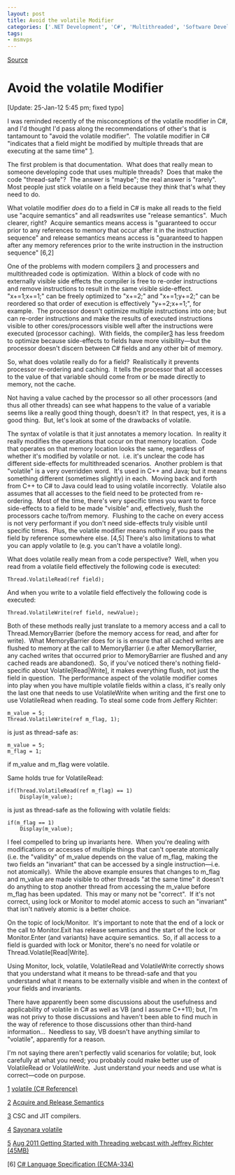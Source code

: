 ```yaml
---
layout: post
title: Avoid the volatile Modifier
categories: ['.NET Development', 'C#', 'Multithreaded', 'Software Development', 'Software Development Guidance', 'Visual Studio']
tags:
- msmvps
---
```

[Source](http://blogs.msmvps.com/peterritchie/2012/01/25/avoid-the-volatile-modifier/ "Permalink to Avoid the volatile Modifier")

# Avoid the volatile Modifier

[Update: 25-Jan-12 5:45 pm; fixed typo]

I was reminded recently of the misconceptions of the volatile modifier in C#, and I'd thought I'd pass along the recommendations of other's that is tantamount to "avoid the volatile modifier".  The volatile modifier in C# "indicates that a field might be modified by multiple threads that are executing at the same time" [1].

The first problem is that documentation.  What does that really mean to someone developing code that uses multiple threads?  Does that make the code "thread-safe"?  The answer is "maybe"; the real answer is "rarely". Most people just stick volatile on a field because they _think_ that's what they need to do.

What volatile modifier _does_ do to a field in C# is make all reads to the field use "acquire semantics" and all readswrites use "release semantics".  Much clearer, right?  Acquire semantics means access is "guaranteed to occur prior to any references to memory that occur after it in the instruction sequence" and release semantics means access is "guaranteed to happen after any memory references prior to the write instruction in the instruction sequence" [6,2]

One of the problems with modern compilers [3] and processers and multithreaded code is optimization.  Within a block of code with no externally visible side effects the compiler is free to re-order instructions and remove instructions to result in the same visible side-effect.  "x+=1;x+=1;" can be freely optimized to "x+=2;" and "x+=1;y+=2;" can be reordered so that order of execution is effectively "y+=2;x+=1;", for example.  The processor doesn't optimize multiple instructions into one; but can re-order instructions and make the results of executed instructions visible to other cores/processors visible well after the instructions were executed (processor caching).  With fields, the compiler[3] has less freedom to optimize because side-effects to fields have more visibility—but the processor doesn't discern between C# fields and any other bit of memory.

So, what does volatile really do for a field?  Realistically it prevents processor re-ordering and caching.  It tells the processor that all accesses to the value of that variable should come from or be made directly to memory, not the cache.

Not having a value cached by the processor so all other processors (and thus all other threads) can see what happens to the value of a variable seems like a really good thing though, doesn't it?  In that respect, yes, it is a good thing.  But, let's look at some of the drawbacks of volatile.

The syntax of volatile is that it just annotates a memory location.  In reality it really modifies the operations that occur on that memory location.  Code that operates on that memory location looks the same, regardless of whether it's modified by volatile or not.  i.e. it's unclear the code has different side-effects for multithreaded scenarios.  Another problem is that "volatile" is a very overridden word.  It's used in C++ and Java; but it means something different (sometimes slightly) in each.  Moving back and forth from C++ to C# to Java could lead to using volatile incorrectly.  Volatile also assumes that all accesses to the field need to be protected from re-ordering.  Most of the time, there's very specific times you want to force side-effects to a field to be made "visible" and, effectively, flush the processors cache to/from memory.  Flushing to the cache on every access is not very performant if you don't need side-effects truly visible until specific times.  Plus, the volatile modifier means nothing if you pass the field by reference somewhere else. [4,5] There's also limitations to what you can apply volatile to (e.g. you can't have a volatile long).

What does volatile really mean from a code perspective?  Well, when you read from a volatile field effectively the following code is executed:
    
    
    Thread.VolatileRead(ref field);
    

And when you write to a volatile field effectively the following code is executed:
    
    
    Thread.VolatileWrite(ref field, newValue);
    

Both of these methods really just translate to a memory access and a call to Thread.MemoryBarrier (before the memory access for read, and after for write).  What MemoryBarrier does for is is ensure that all cached writes are flushed to memory at the call to MemoryBarrier (i.e after MemoryBarrier, any cached writes that occurred prior to MemoryBarrier are flushed and any cached reads are abandoned).  So, if you've noticed there's nothing field-specific about Volatile[Read|Write], it makes everything flush, not just the field in question.  The performance aspect of the volatile modifier comes into play when you have multiple volatile fields within a class, it's really only the last one that needs to use VolatileWrite when writing and the first one to use VolatileRead when reading. To steal some code from Jeffery Richter:
    
    
    m_value = 5;
    Thread.VolatileWrite(ref m_flag, 1);
    

is just as thread-safe as:
    
    
    m_value = 5;
    m_flag = 1;
    

if m_value and m_flag were volatile.

Same holds true for VolatileRead:
    
    
    if(Thread.VolatileRead(ref m_flag) == 1)
    	Display(m_value);
    

is just as thread-safe as the following with volatile fields:
    
    
    if(m_flag == 1)
    	Display(m_value);
    

I feel compelled to bring up invariants here.  When you're dealing with modifications or accesses of multiple things that can't operate atomically (i.e. the "validity" of m_value depends on the value of m_flag, making the two fields an "invariant" that can be accessed by a single instruction—i.e. not atomically).  While the above example ensures that changes to m_flag and m_value are made visible to other threads "at the same time" it doesn't do anything to stop another thread from accessing the m_value before m_flag has been updated.  This may or many not be "correct".  If it's not correct, using lock or Monitor to model atomic access to such an "invariant" that isn't natively atomic is a better choice.

On the topic of lock/Monitor.  It's important to note that the end of a lock or the call to Monitor.Exit has release semantics and the start of the lock or Monitor.Enter (and variants) have acquire semantics.  So, if all access to a field is guarded with lock or Monitor, there's no need for volatile or Thread.Volatile[Read|Write].

Using Monitor, lock, volatile, VolatileRead and VolatileWrite correctly shows that you understand what it means to be thread-safe and that you understand what it means to be externally visible and when in the context of your fields and invariants.

There have apparently been some discussions about the usefulness and applicability of volatile in C# as well as VB (and I assume C++11); but, I'm was not privy to those discussions and haven't been able to find much in the way of reference to those discussions other than third-hand information…  Needless to say, VB doesn't have anything similar to "volatile", apparently for a reason.

I'm not saying there aren't perfectly valid scenarios for volatile; but, look carefully at what you need; you probably could make better use of VolatileRead or VolatileWrite.  Just understand your needs and use what is correct—code on purpose.

[1] [volatile (C# Reference)][1]

[2] [Acquire and Release Semantics][2]

[3] CSC and JIT compilers.

[4] [Sayonara volatile][3]

[5] [Aug 2011 Getting Started with Threading webcast with Jeffrey Richter (45MB)][4]

[6] [C# Language Specification (ECMA-334)][5]

[1]: http://bit.ly/wGztj8 "http://bit.ly/wGztj8"
[2]: http://bit.ly/ynNgqf "http://bit.ly/ynNgqf"
[3]: http://bit.ly/zOmQI7 "http://bit.ly/zOmQI7"
[4]: http://www.lidnug.org/Files/Recordings/Aug%2015,%202011%20-%20Getting%20Started%20with%20Threading.zip
[5]: http://bit.ly/xNTlua "http://bit.ly/xNTlua"

